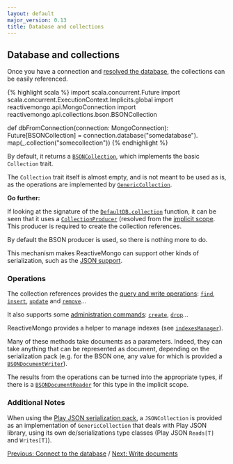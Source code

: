 ```yaml
---
layout: default
major_version: 0.13
title: Database and collections
---
```


## Database and collections

Once you have a connection and [resolved the database](./connect-database.html), the collections can be easily referenced.

{% highlight scala %}
import scala.concurrent.Future
import scala.concurrent.ExecutionContext.Implicits.global
import reactivemongo.api.MongoConnection
import reactivemongo.api.collections.bson.BSONCollection

def dbFromConnection(connection: MongoConnection): Future[BSONCollection] =
  connection.database("somedatabase").
    map(_.collection("somecollection"))
{% endhighlight %}

By default, it returns a [`BSONCollection`](../../api/index.html#reactivemongo.api.collections.bson.BSONCollection), which implements the basic `Collection` trait.

The `Collection` trait itself is almost empty, and is not meant to be used as is, as the operations are implemented by [`GenericCollection`](../../api/index.html#reactivemongo.api.collections.GenericCollection).

**Go further:**

If looking at the signature of the [`DefaultDB.collection`](../../api/index.html#reactivemongo.api.DefaultDB@collection[C%3C:reactivemongo.api.Collection](name:String,failoverStrategy:reactivemongo.api.FailoverStrategy)(implicitproducer:reactivemongo.api.CollectionProducer[C]):C) function, it can be seen that it uses a [`CollectionProducer`](../../api/index.html#reactivemongo.api.CollectionProducer) (resolved from the [implicit scope](http://docs.scala-lang.org/tutorials/FAQ/finding-implicits.html). This producer is required to create the collection references.

By default the BSON producer is used, so there is nothing more to do.

This mechanism makes ReactiveMongo can support other kinds of serialization, such as the [JSON support](../json/overview.html).

### Operations

The collection references provides the [query and write operations](https://docs.mongodb.com/manual/reference/command/#query-and-write-operation-commands): [`find`](../../api/index.html#reactivemongo.api.collections.GenericCollection@find[S,P](selector:S,projection:P)(implicitswriter:GenericCollection.this.pack.Writer[S],implicitpwriter:GenericCollection.this.pack.Writer[P]):reactivemongo.api.collections.GenericQueryBuilder[GenericCollection.this.pack.type]), [`insert`](../../api/index.html#reactivemongo.api.collections.GenericCollection@insert[T](document:T,writeConcern:reactivemongo.api.commands.WriteConcern)(implicitwriter:GenericCollection.this.pack.Writer[T],implicitec:scala.concurrent.ExecutionContext):scala.concurrent.Future[reactivemongo.api.commands.WriteResult]), [`update`](../../api/index.html#reactivemongo.api.collections.GenericCollection@update[S,U](selector:S,update:U,writeConcern:reactivemongo.api.commands.WriteConcern,upsert:Boolean,multi:Boolean)(implicitselectorWriter:GenericCollection.this.pack.Writer[S],implicitupdateWriter:GenericCollection.this.pack.Writer[U],implicitec:scala.concurrent.ExecutionContext):scala.concurrent.Future[reactivemongo.api.commands.UpdateWriteResult]) and [`remove`](../../api/index.html#reactivemongo.api.collections.GenericCollection@remove[T](query:T,writeConcern:reactivemongo.api.commands.WriteConcern,firstMatchOnly:Boolean)(implicitwriter:GenericCollection.this.pack.Writer[T],implicitec:scala.concurrent.ExecutionContext):scala.concurrent.Future[reactivemongo.api.commands.WriteResult])...

It also supports some [administration commands](https://docs.mongodb.com/manual/reference/command/#instance-administration-commands): [`create`](../../api/index.html#reactivemongo.api.collections.GenericCollection@create(autoIndexId:Boolean)(implicitec:scala.concurrent.ExecutionContext):scala.concurrent.Future[Unit]), [`drop`](../../api/index.html#reactivemongo.api.collections.GenericCollection@drop(failIfNotFound:Boolean)(implicitec:scala.concurrent.ExecutionContext):scala.concurrent.Future[Boolean])...

ReactiveMongo provides a helper to manage indexes (see [`indexesManager`](../../api/index.html#reactivemongo.api.collections.GenericCollection@indexesManager(implicitec:scala.concurrent.ExecutionContext):reactivemongo.api.indexes.CollectionIndexesManager)).

Many of these methods take documents as a parameters.
Indeed, they can take anything that can be represented as document, depending on the serialization pack (e.g. for the BSON one, any value for which is provided a [`BSONDocumentWriter`](../bson/typeclasses.html)).

The results from the operations can be turned into the appropriate types, if there is a [`BSONDocumentReader`](../../api/index.html#reactivemongo.bson.BSONDocumentReader) for this type in the implicit scope.

### Additional Notes

When using the [Play JSON serialization pack](../json/overview.html), a `JSONCollection` is provided as an implementation of `GenericCollection` that deals with Play JSON library, using its own de/serializations type classes (Play JSON `Reads[T]` and `Writes[T]`).

[Previous: Connect to the database](./connect-database.html) / [Next: Write documents](./write-documents.html)
